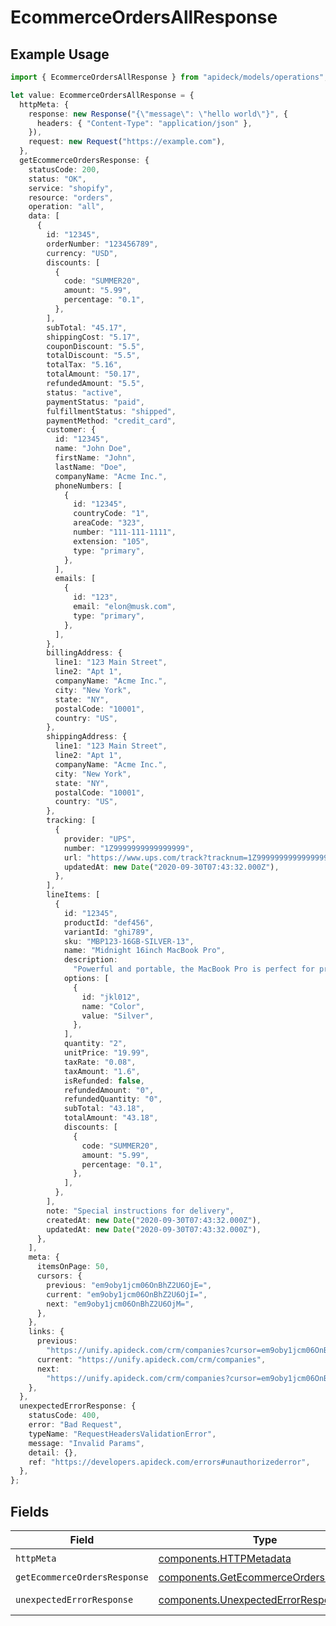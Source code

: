 # EcommerceOrdersAllResponse

## Example Usage

```typescript
import { EcommerceOrdersAllResponse } from "apideck/models/operations";

let value: EcommerceOrdersAllResponse = {
  httpMeta: {
    response: new Response("{\"message\": \"hello world\"}", {
      headers: { "Content-Type": "application/json" },
    }),
    request: new Request("https://example.com"),
  },
  getEcommerceOrdersResponse: {
    statusCode: 200,
    status: "OK",
    service: "shopify",
    resource: "orders",
    operation: "all",
    data: [
      {
        id: "12345",
        orderNumber: "123456789",
        currency: "USD",
        discounts: [
          {
            code: "SUMMER20",
            amount: "5.99",
            percentage: "0.1",
          },
        ],
        subTotal: "45.17",
        shippingCost: "5.17",
        couponDiscount: "5.5",
        totalDiscount: "5.5",
        totalTax: "5.16",
        totalAmount: "50.17",
        refundedAmount: "5.5",
        status: "active",
        paymentStatus: "paid",
        fulfillmentStatus: "shipped",
        paymentMethod: "credit_card",
        customer: {
          id: "12345",
          name: "John Doe",
          firstName: "John",
          lastName: "Doe",
          companyName: "Acme Inc.",
          phoneNumbers: [
            {
              id: "12345",
              countryCode: "1",
              areaCode: "323",
              number: "111-111-1111",
              extension: "105",
              type: "primary",
            },
          ],
          emails: [
            {
              id: "123",
              email: "elon@musk.com",
              type: "primary",
            },
          ],
        },
        billingAddress: {
          line1: "123 Main Street",
          line2: "Apt 1",
          companyName: "Acme Inc.",
          city: "New York",
          state: "NY",
          postalCode: "10001",
          country: "US",
        },
        shippingAddress: {
          line1: "123 Main Street",
          line2: "Apt 1",
          companyName: "Acme Inc.",
          city: "New York",
          state: "NY",
          postalCode: "10001",
          country: "US",
        },
        tracking: [
          {
            provider: "UPS",
            number: "1Z9999999999999999",
            url: "https://www.ups.com/track?tracknum=1Z9999999999999999",
            updatedAt: new Date("2020-09-30T07:43:32.000Z"),
          },
        ],
        lineItems: [
          {
            id: "12345",
            productId: "def456",
            variantId: "ghi789",
            sku: "MBP123-16GB-SILVER-13",
            name: "Midnight 16inch MacBook Pro",
            description:
              "Powerful and portable, the MacBook Pro is perfect for professionals and creatives.",
            options: [
              {
                id: "jkl012",
                name: "Color",
                value: "Silver",
              },
            ],
            quantity: "2",
            unitPrice: "19.99",
            taxRate: "0.08",
            taxAmount: "1.6",
            isRefunded: false,
            refundedAmount: "0",
            refundedQuantity: "0",
            subTotal: "43.18",
            totalAmount: "43.18",
            discounts: [
              {
                code: "SUMMER20",
                amount: "5.99",
                percentage: "0.1",
              },
            ],
          },
        ],
        note: "Special instructions for delivery",
        createdAt: new Date("2020-09-30T07:43:32.000Z"),
        updatedAt: new Date("2020-09-30T07:43:32.000Z"),
      },
    ],
    meta: {
      itemsOnPage: 50,
      cursors: {
        previous: "em9oby1jcm06OnBhZ2U6OjE=",
        current: "em9oby1jcm06OnBhZ2U6OjI=",
        next: "em9oby1jcm06OnBhZ2U6OjM=",
      },
    },
    links: {
      previous:
        "https://unify.apideck.com/crm/companies?cursor=em9oby1jcm06OnBhZ2U6OjE%3D",
      current: "https://unify.apideck.com/crm/companies",
      next:
        "https://unify.apideck.com/crm/companies?cursor=em9oby1jcm06OnBhZ2U6OjM",
    },
  },
  unexpectedErrorResponse: {
    statusCode: 400,
    error: "Bad Request",
    typeName: "RequestHeadersValidationError",
    message: "Invalid Params",
    detail: {},
    ref: "https://developers.apideck.com/errors#unauthorizederror",
  },
};
```

## Fields

| Field                                                                                          | Type                                                                                           | Required                                                                                       | Description                                                                                    |
| ---------------------------------------------------------------------------------------------- | ---------------------------------------------------------------------------------------------- | ---------------------------------------------------------------------------------------------- | ---------------------------------------------------------------------------------------------- |
| `httpMeta`                                                                                     | [components.HTTPMetadata](../../models/components/httpmetadata.md)                             | :heavy_check_mark:                                                                             | N/A                                                                                            |
| `getEcommerceOrdersResponse`                                                                   | [components.GetEcommerceOrdersResponse](../../models/components/getecommerceordersresponse.md) | :heavy_minus_sign:                                                                             | Orders                                                                                         |
| `unexpectedErrorResponse`                                                                      | [components.UnexpectedErrorResponse](../../models/components/unexpectederrorresponse.md)       | :heavy_minus_sign:                                                                             | Unexpected error                                                                               |
